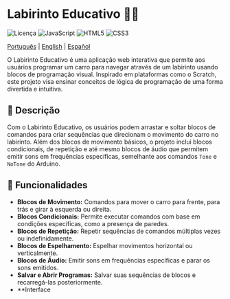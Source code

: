 # Labirinto Educativo 🚗🧩

![Licença](https://img.shields.io/badge/licença-MIT-blue.svg)
![JavaScript](https://img.shields.io/badge/JavaScript-ES6%2B-yellow.svg)
![HTML5](https://img.shields.io/badge/HTML5-%23E34F26.svg?logo=html5&logoColor=white)
![CSS3](https://img.shields.io/badge/CSS3-%231572B6.svg?logo=css3&logoColor=white)

[Português](./README-pt.md) | [English](./README-en.md) | [Español](./README-es.md)

O Labirinto Educativo é uma aplicação web interativa que permite aos usuários programar um carro para navegar através de um labirinto usando blocos de programação visual. Inspirado em plataformas como o Scratch, este projeto visa ensinar conceitos de lógica de programação de uma forma divertida e intuitiva.

## 📝 Descrição

Com o Labirinto Educativo, os usuários podem arrastar e soltar blocos de comandos para criar sequências que direcionam o movimento do carro no labirinto. Além dos blocos de movimento básicos, o projeto inclui blocos condicionais, de repetição e até mesmo blocos de áudio que permitem emitir sons em frequências específicas, semelhante aos comandos `Tone` e `NoTone` do Arduino.

## 🚀 Funcionalidades

- **Blocos de Movimento:** Comandos para mover o carro para frente, para trás e girar à esquerda ou direita.
- **Blocos Condicionais:** Permite executar comandos com base em condições específicas, como a presença de paredes.
- **Blocos de Repetição:** Repetir sequências de comandos múltiplas vezes ou indefinidamente.
- **Blocos de Espelhamento:** Espelhar movimentos horizontal ou verticalmente.
- **Blocos de Áudio:** Emitir sons em frequências específicas e parar os sons emitidos.
- **Salvar e Abrir Programas:** Salvar suas sequências de blocos e recarregá-las posteriormente.
- **Interface